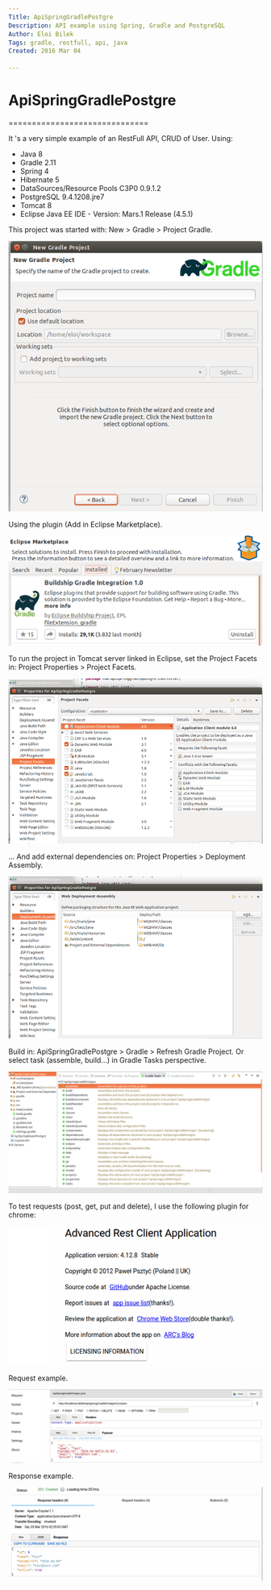 ```yaml
---
Title: ApiSpringGradlePostgre
Description: API example using Spring, Gradle and PostgreSQL
Author: Eloi Bilek
Tags: gradle, restfull, api, java
Created: 2016 Mar 04

---
```


# ApiSpringGradlePostgre
==============================

It 's a very simple example of an RestFull API, CRUD of User.
Using:
* Java 8
* Gradle 2.11
* Spring 4
* Hibernate 5
* DataSources/Resource Pools C3P0 0.9.1.2
* PostgreSQL 9.4.1208.jre7
* Tomcat 8
* Eclipse Java EE IDE - Version: Mars.1 Release (4.5.1)

This project was started with: New > Gradle > Project Gradle.

![init project](https://github.com/EloiBilek/eloibilek.github.io/raw/master/SMP/init_project.png)

Using the plugin (Add in Eclipse Marketplace). 

![gradle plugin](https://github.com/EloiBilek/eloibilek.github.io/raw/master/SMP/gradle_plugin.png)

To run the project in Tomcat server linked in Eclipse, set the Project Facets in: Project Properties > Project Facets.

![facets](https://github.com/EloiBilek/eloibilek.github.io/raw/master/SMP/facets.png)

... And add external dependencies on: Project Properties > Deployment Assembly.

![facets](https://github.com/EloiBilek/eloibilek.github.io/raw/master/SMP/properties_deployment.png)

Build in: ApiSpringGradlePostgre > Gradle > Refresh Gradle Project.
Or select task (assemble, build...) in Gradle Tasks perspective.

![gradle tasks](https://github.com/EloiBilek/eloibilek.github.io/raw/master/SMP/gradle_tasks.png)

To test requests (post, get, put and delete), I use the following plugin for chrome:

![rest plugin](https://github.com/EloiBilek/eloibilek.github.io/raw/master/SMP/chrome_rest_plugin.png)

Request example.

![request test](https://github.com/EloiBilek/eloibilek.github.io/raw/master/SMP/resquest_test.png)

Response example.

![response test](https://github.com/EloiBilek/eloibilek.github.io/raw/master/SMP/response_test.png)








